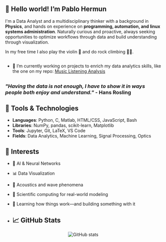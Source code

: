 ## 👋 Hello world! I’m Pablo Hermun

I'm a Data Analyst and a multidisciplinary thinker with a background in **Physics**, and hands on experience on **programming, automation, and linux systems administration**.
Naturally curious and proactive, always seeking opportunities to optimize workflows through data and build understanding through visualization.

In my free time I also play the violin 🎻 and do rock climbing 🧗🏼.

<!--
**PabloHermun/pablohermun** is a ✨ _special_ ✨ repository because its `README.md` (this file) appears on your GitHub profile.

- 🌱 I’m currently learning ...
- 👯 I’m looking to collaborate on ...
- 🤔 I’m looking for help with ...
- 💬 Ask me about ...
- 📫 How to reach me: ...
- ⚡ Fun fact: ...
-->

##

- 🔭 I’m currently working on projects to enrich my data analytics skills, like the one on my repo: [Music Listening Analysis](https://github.com/PabloHermun/music_listening)

##
### *"Having the data is not enough, I have to show it in ways people both enjoy and understand."* - Hans Rosling
<!--

- Take a look at my largest completed projects here:
Thesis repo & Qatar repo
-->
## 🔧 Tools & Technologies

- **Languages**: Python, C, Matlab, HTML/CSS, JavaScript, Bash
- **Libraries**: NumPy, pandas, scikit-learn, Matplotlib
- **Tools**: Jupyter, Git, LaTeX, VS Code
- **Fields**: Data Analytics, Machine Learning, Signal Processing, Optics

## 🎯 Interests

- 🤖 AI & Neural Networks
- 📊 Data Visualization
- 🎵 Acoustics and wave phenomena
- 🧭 Scientific computing for real-world modeling
- 🧬 Learning how things work—and building something with it

- ## 📈 GitHub Stats

<p align="center">
  <img src="https://github-readme-stats.vercel.app/api?username=pablohermun&show_icons=true&theme=default" alt="GitHub stats" />
</p>
